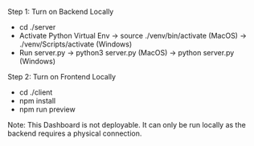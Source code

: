 Step 1: Turn on Backend Locally
  - cd ./server 
  - Activate Python Virtual Env
      -> source ./venv/bin/activate (MacOS)
      -> ./venv/Scripts/activate (Windows)
  - Run server.py
      -> python3 server.py (MacOS)
      -> python server.py (Windows)
    
Step 2: Turn on Frontend Locally
  - cd ./client
  - npm install
  - npm run preview
  
Note: This Dashboard is not deployable. It can only be run locally as the backend requires a physical connection.
